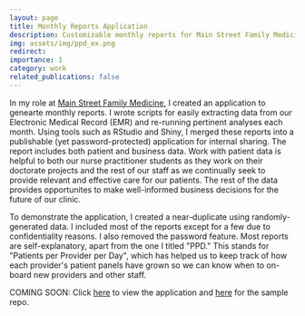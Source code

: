 ```yaml
---
layout: page
title: Monthly Reports Application
description: Customizable monthly reports for Main Street Family Medicine, PLLC.
img: assets/img/ppd_ex.png
redirect:
importance: 1
category: work
related_publications: false
---
```


In my role at [Main Street Family Medicine](https://www.mainstreetfamilymed.com/), I created an application to genearte monthly reports. I wrote scripts for easily extracting data from our Electronic Medical Record (EMR) and re-running pertinent analyses each month. Using tools such as RStudio and Shiny, I merged these reports into a publishable (yet password-protected) application for internal sharing. The report includes both patient and business data. Work with patient data is helpful to both our nurse practitioner students as they work on their doctorate projects and the rest of our staff as we continually seek to provide relevant and effective care for our patients. The rest of the data provides opportunites to make well-informed business decisions for the future of our clinic.

To demonstrate the application, I created a near-duplicate using randomly-generated data. I included most of the reports except for a few due to confidentiality reasons. I also removed the password feature. Most reports are self-explanatory, apart from the one I titled "PPD." This stands for "Patients per Provider per Day", which has helped us to keep track of how each provider's patient panels have grown so we can know when to on-board new providers and other staff.

COMING SOON: Click [here]() to view the application and [here]() for the sample repo. 

<!-- {% raw %}

```html
<div class="row justify-content-sm-center">
  <div class="col-sm-8 mt-3 mt-md-0">
    {% include figure.liquid path="assets/img/6.jpg" title="example image" class="img-fluid rounded z-depth-1" %}
  </div>
  <div class="col-sm-4 mt-3 mt-md-0">
    {% include figure.liquid path="assets/img/11.jpg" title="example image" class="img-fluid rounded z-depth-1" %}
  </div>
</div>
```

{% endraw %} -->
